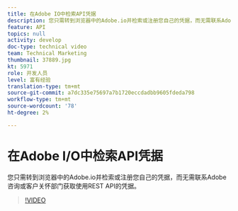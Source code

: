 ```yaml
---
title: 在Adobe IO中检索API凭据
description: 您只需转到浏览器中的Adobe.io并检索或注册您自己的凭据，而无需联系Adobe咨询或客户关怀部门获取使用REST API的凭据。
feature: API
topics: null
activity: develop
doc-type: technical video
team: Technical Marketing
thumbnail: 37889.jpg
kt: 5971
role: 开发人员
level: 富有经验
translation-type: tm+mt
source-git-commit: a7dc335e75697a7b1720eccdadbb9605fdeda798
workflow-type: tm+mt
source-wordcount: '78'
ht-degree: 2%

---
```



# 在Adobe I/O中检索API凭据

您只需转到浏览器中的Adobe.io并检索或注册您自己的凭据，而无需联系Adobe咨询或客户关怀部门获取使用REST API的凭据。

>[!VIDEO](https://video.tv.adobe.com/v/37889/?quality=12&learn=on)

